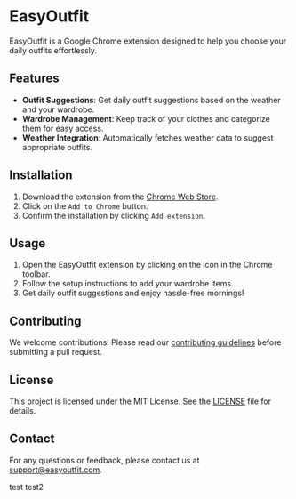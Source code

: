 # EasyOutfit

EasyOutfit is a Google Chrome extension designed to help you choose your daily outfits effortlessly.

## Features

- **Outfit Suggestions**: Get daily outfit suggestions based on the weather and your wardrobe.
- **Wardrobe Management**: Keep track of your clothes and categorize them for easy access.
- **Weather Integration**: Automatically fetches weather data to suggest appropriate outfits.

## Installation

1. Download the extension from the [Chrome Web Store](#).
2. Click on the `Add to Chrome` button.
3. Confirm the installation by clicking `Add extension`.

## Usage

1. Open the EasyOutfit extension by clicking on the icon in the Chrome toolbar.
2. Follow the setup instructions to add your wardrobe items.
3. Get daily outfit suggestions and enjoy hassle-free mornings!

## Contributing

We welcome contributions! Please read our [contributing guidelines](#) before submitting a pull request.

## License

This project is licensed under the MIT License. See the [LICENSE](LICENSE) file for details.

## Contact

For any questions or feedback, please contact us at [support@easyoutfit.com](mailto:support@easyoutfit.com).

test
test2
